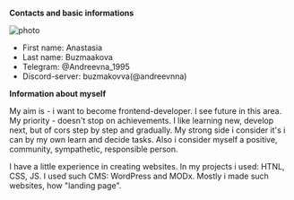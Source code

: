__Contacts and basic informations__

![photo](../rsschool-cv/img/photo-little.jpg)

+ First name: Anastasia
+ Last name: Buzmaakova
+ Telegram: @Andreevna_1995
+ Discord-server: buzmakovva(@andreevnna)

__Information about myself__

My aim is - i want to become frontend-developer. I see future in this area. My priority - doesn't stop on achievements. I like learning new, develop next, but of cors step by step and gradually. My strong side i consider it's i can by my own learn and decide tasks. Also i consider myself a positive, community, sympathetic, responsible person.


I have a little experience in creating websites. In my projects i used: HTNL, CSS, JS. I used such CMS: WordPress and MODx. Mostly i made such websites, how "landing page".

